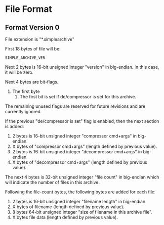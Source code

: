 # File Format

## Format Version 0

File extension is "*.simplearchive"

First 18 bytes of file will be:

    SIMPLE_ARCHIVE_VER

Next 2 bytes is 16-bit unsigned integer "version" in big-endian. In this case,
it will be zero.

Next 4 bytes are bit-flags.

1. The first byte
    1. The first bit is set if de/compressor is set for this archive.

The remaining unused flags are reserved for future revisions and are currently
ignored.

If the previous "de/compressor is set" flag is enabled, then the next section is
added:

1. 2 bytes is 16-bit unsigned integer "compressor cmd+args" in big-endian.
2. X bytes of "compressor cmd+args" (length defined by previous value).
3. 2 bytes is 16-bit unsigned integer "decompressor cmd+args" in big-endian.
4. X bytes of "decompressor cmd+args" (length defined by previous value).

The next 4 bytes is 32-bit unsigned integer "file count" in big-endian which
will indicate the number of files in this archive.

Following the file-count bytes, the following bytes are added for each file:

1. 2 bytes is 16-bit unsigned integer "filename length" in big-endian.
2. X bytes of filename (length defined by previous value).
3. 8 bytes 64-bit unsigned integer "size of filename in this archive file".
4. X bytes file data (length defined by previous value).
